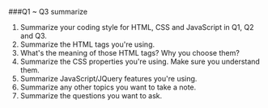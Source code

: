 ###Q1 ~ Q3 summarize
1. Summarize your coding style for HTML, CSS and JavaScript in Q1, Q2 and Q3.
1. Summarize the HTML tags you're using.
1. What's the meaning of those HTML tags? Why you choose them?
1. Summarize the CSS properties you're using. Make sure you understand them.
1. Summarize JavaScript/JQuery features you're using.
1. Summarize any other topics you want to take a note.
1. Summarize the questions you want to ask.


